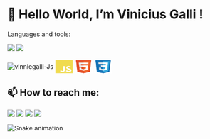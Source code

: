 

# :wave: Hello World, I’m Vinicius Galli !


<div>
  <p> Languages and tools:</p>  
  <img height="180em" src="https://github-readme-stats.vercel.app/api?username=vinniegalli&theme=blue-green"/>
  <img height="180em" src="https://github-readme-stats.vercel.app/api/top-langs/?username=vinniegalli&theme=blue-green"/>
  
</div>

<div style="display: inline_block"><br>
  <img align="center" alt="vinniegalli-Js" height="30" width="40" src="https://icongr.am/devicon/react-original.svg">
  <img align="center" alt="vinniegalli-Js" height="30" width="40" src="https://raw.githubusercontent.com/devicons/devicon/master/icons/javascript/javascript-plain.svg">
  <img align="center" alt="vinniegalli-HTML" height="30" width="40" src="https://raw.githubusercontent.com/devicons/devicon/master/icons/html5/html5-original.svg">
  <img align="center" alt="vinniegalli-CSS" height="30" width="40" src="https://raw.githubusercontent.com/devicons/devicon/master/icons/css3/css3-original.svg">
</div>

## :mailbox: How to reach me:

<div> 

  <a href="https://instagram.com/vinniegalli" target="_blank"><img src="https://img.shields.io/badge/-Instagram-%23E4405F?style=for-the-badge&logo=instagram&logoColor=white" target="_blank"></a>
  <a href = "mailto:vinniegalli@gmail.com"><img src="https://img.shields.io/badge/-Gmail-%23333?style=for-the-badge&logo=gmail&logoColor=white" target="_blank"></a>
  <a href="https://www.linkedin.com/in/vinicius-galli/" target="_blank"><img src="https://img.shields.io/badge/-LinkedIn-%230077B5?style=for-the-badge&logo=linkedin&logoColor=white" target="_blank"></a> 
  <a href="https://github.com/vinniegalli"><img src="https://img.shields.io/badge/GitHub-100000?style=for-the-badge&logo=github&logoColor=white"/></a>
 
  ![Snake animation](https://github.com/vinniegalli/vinniegalli/blob/output/github-contribution-grid-snake.svg)
 
</div>
 
 
